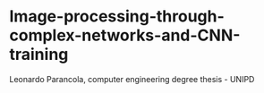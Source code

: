 # Image-processing-through-complex-networks-and-CNN-training
Leonardo Parancola, computer engineering degree thesis - UNIPD
